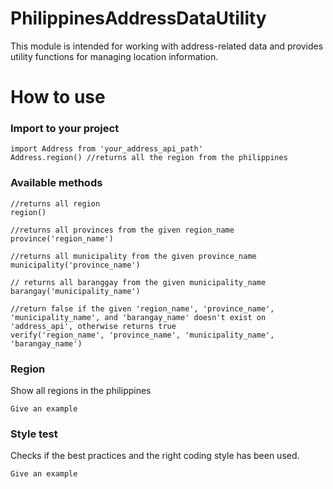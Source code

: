 # PhilippinesAddressDataUtility
This module is intended for working with address-related data and provides utility functions for managing location information.

# How to use

### Import to your project

    import Address from 'your_address_api_path'
    Address.region() //returns all the region from the philippines


### Available methods
    //returns all region
    region()
    
    //returns all provinces from the given region_name
    province('region_name') 
    
    //returns all municipality from the given province_name 
    municipality('province_name')
    
    // returns all baranggay from the given municipality_name
    barangay('municipality_name')

    //return false if the given 'region_name', 'province_name', 'municipality_name', and 'barangay_name' doesn't exist on 'address_api', otherwise returns true
    verify('region_name', 'province_name', 'municipality_name', 'barangay_name')

### Region

Show all regions in the philippines

    Give an example

### Style test

Checks if the best practices and the right coding style has been used.

    Give an example
